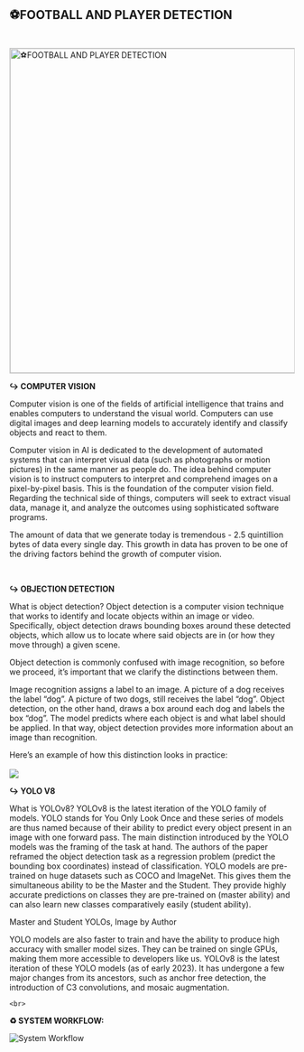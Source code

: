 ## ⚽FOOTBALL AND PLAYER DETECTION
<!DOCTYPE html>
<html>
  <head>
    <img src="https://www.sportsadda.com/static-assets/waf-images/dc/eb/dc/16-9/Hj9ge5pEyM.jpg?v=1.3&w=420%20420w"  width="950" height="575" title="⚽FOOTBALL AND PLAYER DETECTION" align="center" style="margin-top: 20px; border: 1px solid #ccc;">
  </head>
  <body>
 <p><b>↪ COMPUTER VISION</b></p>
    <p>Computer vision is one of the fields of artificial intelligence that trains and enables computers to understand the visual world. Computers can use digital images and deep learning models to accurately identify and classify objects and react to them.

Computer vision in AI is dedicated to the development of automated systems that can interpret visual data (such as photographs or motion pictures) in the same manner as people do. The idea behind computer vision is to instruct computers to interpret and comprehend images on a pixel-by-pixel basis. This is the foundation of the computer vision field. Regarding the technical side of things, computers will seek to extract visual data, manage it, and analyze the outcomes using sophisticated software programs.

The amount of data that we generate today is tremendous - 2.5 quintillion bytes of data every single day. This growth in data has proven to be one of the driving factors behind the growth of computer vision.</p>
    <br>
   
<p><b>↪ OBJECTION DETECTION </b></p>
    <p>What is object detection?
Object detection is a computer vision technique that works to identify and locate objects within an image or video. Specifically, object detection draws bounding boxes around these detected objects, which allow us to locate where said objects are in (or how they move through) a given scene.

Object detection is commonly confused with image recognition, so before we proceed, it’s important that we clarify the distinctions between them.

Image recognition assigns a label to an image. A picture of a dog receives the label “dog”. A picture of two dogs, still receives the label “dog”. Object detection, on the other hand, draws a box around each dog and labels the box “dog”. The model predicts where each object is and what label should be applied. In that way, object detection provides more information about an image than recognition.

Here’s an example of how this distinction looks in practice:
          <br>
          <br>
  <img src="https://www.fritz.ai/images/object_detection_vs_image_recognition.jpg" >
    </p> 
    
<p><b>↪ YOLO V8</b></p>
    <p>What is YOLOv8?
YOLOv8 is the latest iteration of the YOLO family of models. YOLO stands for You Only Look Once and these series of models are thus named because of their ability to predict every object present in an image with one forward pass. 
The main distinction introduced by the YOLO models was the framing of the task at hand. The authors of the paper reframed the object detection task as a regression problem (predict the bounding box coordinates) instead of classification. 
YOLO models are pre-trained on huge datasets such as COCO and ImageNet. This gives them the simultaneous ability to be the Master and the Student. They provide highly accurate predictions on classes they are pre-trained on (master ability) and can also learn new classes comparatively easily (student ability). 


Master and Student YOLOs, Image by Author


YOLO models are also faster to train and have the ability to produce high accuracy with smaller model sizes. They can be trained on single GPUs, making them more accessible to developers like us. 
YOLOv8 is the latest iteration of these YOLO models (as of early 2023). It has undergone a few major changes from its ancestors, such as anchor free detection, the introduction of C3 convolutions, and mosaic augmentation. 
</p>
     
    <br>    

<p><b>♻️ SYSTEM WORKFLOW:</b></p>
   
![System Workflow](https://user-images.githubusercontent.com/108861190/234074536-4daa420c-8e44-4066-9141-e03402cafd9b.png)
        
      
      
